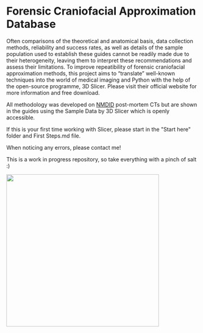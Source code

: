 # Forensic Craniofacial Approximation Database
Often comparisons of the theoretical and anatomical basis, data collection methods, reliability and success rates, as well as details of the sample population used to establish these guides cannot be readily made due to their heterogeneity, leaving them to interpret these recommendations and assess their limitations.
To improve repeatibility of forensic craniofacial approximation methods, this project aims to “translate” well-known techniques into the world of medical imaging and Python with the help of the open-source programme, 3D Slicer. Please visit their official website for  more information and free download.

All methodology was developed on [NMDID](https://nmdid.unm.edu/welcome) post-mortem CTs but are shown in the guides using the Sample Data by 3D Slicer which is  openly accessible.

If this is your first time working with Slicer, please start in the "Start here" folder and First Steps.md file.

When noticing any errors, please contact me!

This is a work in progress repository, so take everything with a pinch of salt :)


<img src="https://github.com/user-attachments/assets/87b7a617-e40c-455b-9880-90ee54df7536" width="400">

